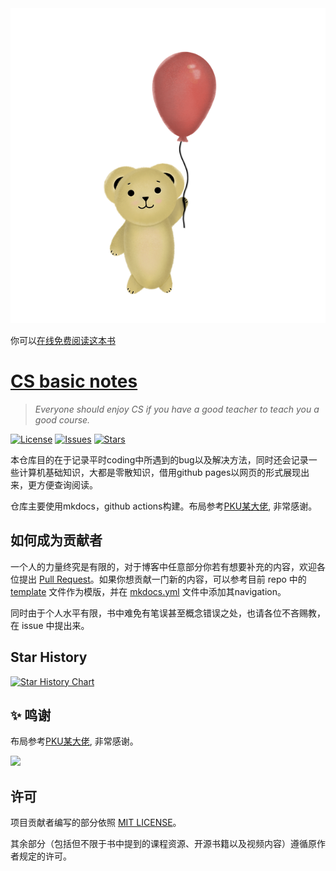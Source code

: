 <div align="center">
  <img src=./docs/images/winnie-pooh.png >
</div>

你可以[在线免费阅读这本书](https://emma-ssq.github.io/blog/)

# [CS basic notes](https://emma-ssq.github.io/blog/)

> *Everyone should enjoy CS if you have a good teacher to teach you a good course.*

[![License](https://img.shields.io/github/license/Emma-ssq/blog)](https://github.com/Emma-ssq/blog/blob/master/LICENSE)
[![Issues](https://img.shields.io/github/issues/Emma-ssq/blog)](https://github.com/Emma-ssq/blog/issues)
[![Stars](https://img.shields.io/github/stars/Emma-ssq/blog)](https://github.com/Emma-ssq/blog)

本仓库目的在于记录平时coding中所遇到的bug以及解决方法，同时还会记录一些计算机基础知识，大都是零散知识，借用github pages以网页的形式展现出来，更方便查询阅读。

仓库主要使用mkdocs，github actions构建。布局参考[PKU某大佬](https://github.com/PKUFlyingPig/cs-self-learning), 非常感谢。

## 如何成为贡献者

一个人的力量终究是有限的，对于博客中任意部分你若有想要补充的内容，欢迎各位提出 [Pull Request](https://docs.github.com/en/pull-requests/collaborating-with-pull-requests/proposing-changes-to-your-work-with-pull-requests/creating-a-pull-request-from-a-fork)。如果你想贡献一门新的内容，可以参考目前 repo 中的 [template](./template.md) 文件作为模版，并在 [mkdocs.yml](./mkdocs.yml) 文件中添加其navigation。

同时由于个人水平有限，书中难免有笔误甚至概念错误之处，也请各位不吝赐教，在 issue 中提出来。

## Star History

[![Star History Chart](https://api.star-history.com/svg?repos=Emma-ssq/blog&type=Timeline)](https://star-history.com/#Emma-ssq/blog&Timeline)

## ✨ 鸣谢

布局参考[PKU某大佬](https://github.com/PKUFlyingPig/cs-self-learning), 非常感谢。

<!--  support by https://contrib.rocks -->
<a href="https://github.com/Emma-ssq/blog/graphs/contributors">
  <img src="https://contrib.rocks/image?repo=Emma-ssq/blog"/>
</a>

<!-- <a href="https://github.com/PKUFlyingPig/cs-self-learning/graphs/contributors">
  <img src="https://contrib.rocks/image?repo=PKUFlyingPig/cs-self-learning"/>
</a> -->

## 许可

项目贡献者编写的部分依照 [MIT LICENSE](https://www.tawesoft.co.uk/kb/article/mit-license-faq)。

其余部分（包括但不限于书中提到的课程资源、开源书籍以及视频内容）遵循原作者规定的许可。
